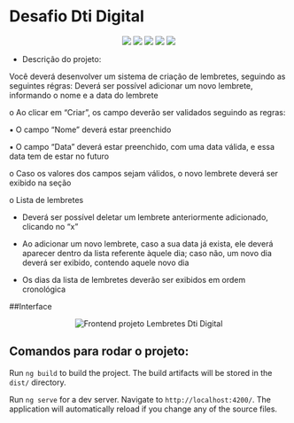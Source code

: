 # Desafio Dti Digital 

<p align="center">
     <a alt="Angular">
        <img src="https://img.shields.io/badge/Angular-v16.0.2-blue.svg" />
  </a>
    <a alt="Typescript">
        <img src="https://img.shields.io/badge/Typescript-v5.0.4-brightgreen.svg" />
    </a>
     <a alt="ngx-bootstrap">
        <img src="https://img.shields.io/badge/ngx_bootstrap-v6.2.0-red.svg" />
    </a>
     <a alt="HTML5">
        <img src="https://img.shields.io/badge/HTML-v5-blueviolet.svg" />
    </a>
     <a alt="CSS">
        <img src="https://img.shields.io/badge/CSS-v3-orange.svg" />
    </a>
</p>

- Descrição do projeto:


Você deverá desenvolver um sistema de criação de lembretes, seguindo as seguintes régras: Deverá ser possível adicionar um novo lembrete, informando o nome e a data do lembrete

o Ao clicar em “Criar”, os campo deverão ser validados seguindo as regras:

▪ O campo “Nome” deverá estar preenchido

▪ O campo “Data” deverá estar preenchido, com uma data válida, e essa data tem de estar no futuro

o Caso os valores dos campos sejam válidos, o novo lembrete deverá ser exibido na seção 

o Lista de lembretes
- Deverá ser possível deletar um lembrete anteriormente adicionado, clicando no “x”

- Ao adicionar um novo lembrete, caso a sua data já exista, ele deverá aparecer dentro da lista referente àquele dia; caso não, um novo dia deverá ser exibido, contendo aquele novo dia

- Os dias da lista de lembretes deverão ser exibidos em ordem cronológica


##Interface

<p align="center">
  <img src="[https://i.imgur.com/7phya16.png](https://github.com/myllamachaado/dti-digital-task-frontend/blob/master/src/interface_angular.png)"  alt="Frontend projeto Lembretes Dti Digital"/><br>
</p>
</figure>


## Comandos para rodar o projeto:

Run `ng build` to build the project. The build artifacts will be stored in the `dist/` directory.

Run `ng serve` for a dev server. Navigate to `http://localhost:4200/`. The application will automatically reload if you change any of the source files.



